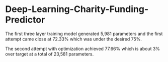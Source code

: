 # Deep-Learning-Charity-Funding-Predictor
The first three layer training model generated 5,981 parameters and the first attempt came close at 72.33% which was under the desired 75%.

The second attempt with optimization achieved 77.66% which is about 3% over target at a total of 23,581 parameters.
